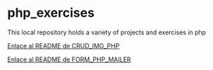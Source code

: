 # php_exercises
This local repository holds a variety of projects and exercises in php

[Enlace al README de CRUD_IMG_PHP](./crud_2_img/read_CRUD_IMG.md)

[Enlace al README de FORM_PHP_MAILER](./form/read_FORM_PHPMAILER.md)
